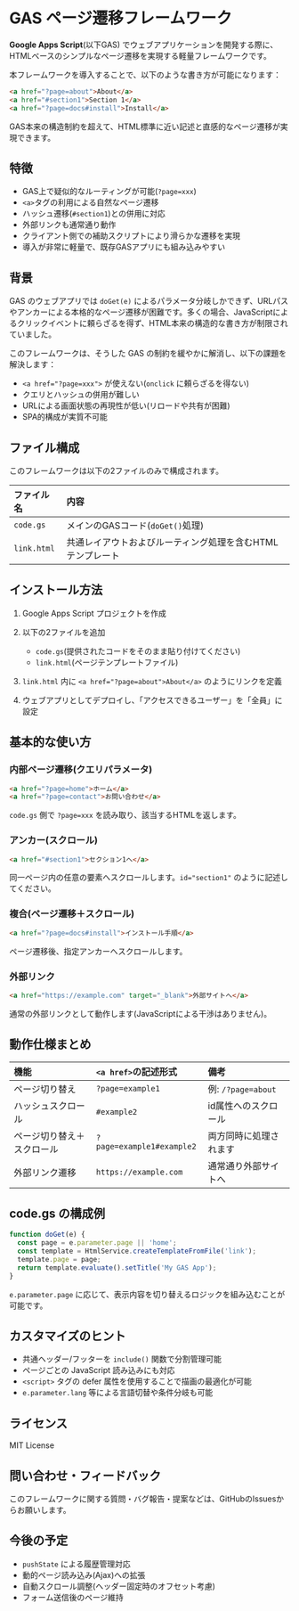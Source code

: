 # GAS ページ遷移フレームワーク

**Google Apps Script**(以下GAS) でウェブアプリケーションを開発する際に、HTMLベースのシンプルなページ遷移を実現する軽量フレームワークです。

本フレームワークを導入することで、以下のような書き方が可能になります：

```html
<a href="?page=about">About</a>
<a href="#section1">Section 1</a>
<a href="?page=docs#install">Install</a>
```

GAS本来の構造制約を超えて、HTML標準に近い記述と直感的なページ遷移が実現できます。

## 特徴

- GAS上で疑似的なルーティングが可能(`?page=xxx`)
- `<a>`タグの利用による自然なページ遷移
- ハッシュ遷移(`#section1`)との併用に対応
- 外部リンクも通常通り動作
- クライアント側での補助スクリプトにより滑らかな遷移を実現
- 導入が非常に軽量で、既存GASアプリにも組み込みやすい

## 背景

GAS のウェブアプリでは `doGet(e)` によるパラメータ分岐しかできず、URLパスやアンカーによる本格的なページ遷移が困難です。多くの場合、JavaScriptによるクリックイベントに頼らざるを得ず、HTML本来の構造的な書き方が制限されていました。

このフレームワークは、そうした GAS の制約を緩やかに解消し、以下の課題を解決します：

- `<a href="?page=xxx">` が使えない(`onclick` に頼らざるを得ない)
- クエリとハッシュの併用が難しい
- URLによる画面状態の再現性が低い(リロードや共有が困難)
- SPA的構成が実質不可能

## ファイル構成

このフレームワークは以下の2ファイルのみで構成されます。

| ファイル名 | 内容 |
|:--|:--|
| `code.gs` | メインのGASコード(`doGet()`処理) |
| `link.html` | 共通レイアウトおよびルーティング処理を含むHTMLテンプレート |

## インストール方法

1. Google Apps Script プロジェクトを作成

2. 以下の2ファイルを追加

   - `code.gs`(提供されたコードをそのまま貼り付けてください)
   - `link.html`(ページテンプレートファイル)

3. `link.html` 内に `<a href="?page=about">About</a>` のようにリンクを定義

4. ウェブアプリとしてデプロイし、「アクセスできるユーザー」を「全員」に設定

## 基本的な使い方

### 内部ページ遷移(クエリパラメータ)

```html
<a href="?page=home">ホーム</a>
<a href="?page=contact">お問い合わせ</a>
```

`code.gs` 側で `?page=xxx` を読み取り、該当するHTMLを返します。

### アンカー(スクロール)

```html
<a href="#section1">セクション1へ</a>
```

同一ページ内の任意の要素へスクロールします。`id="section1"` のように記述してください。

### 複合(ページ遷移＋スクロール)

```html
<a href="?page=docs#install">インストール手順</a>
```

ページ遷移後、指定アンカーへスクロールします。

### 外部リンク

```html
<a href="https://example.com" target="_blank">外部サイトへ</a>
```

通常の外部リンクとして動作します(JavaScriptによる干渉はありません)。

## 動作仕様まとめ

| 機能 | `<a href>`の記述形式 | 備考 |
|:--|:--|:--|
| ページ切り替え | `?page=example1` | 例: `/?page=about` |
| ハッシュスクロール | `#example2` | id属性へのスクロール |
| ページ切り替え＋スクロール | `?page=example1#example2` | 両方同時に処理されます |
| 外部リンク遷移 | `https://example.com` | 通常通り外部サイトへ |

## code.gs の構成例

```javascript
function doGet(e) {
  const page = e.parameter.page || 'home';
  const template = HtmlService.createTemplateFromFile('link');
  template.page = page;
  return template.evaluate().setTitle('My GAS App');
}
```

`e.parameter.page` に応じて、表示内容を切り替えるロジックを組み込むことが可能です。

## カスタマイズのヒント

- 共通ヘッダー/フッターを `include()` 関数で分割管理可能
- ページごとの JavaScript 読み込みにも対応
- `<script>` タグの defer 属性を使用することで描画の最適化が可能
- `e.parameter.lang` 等による言語切替や条件分岐も可能

## ライセンス

MIT License

## 問い合わせ・フィードバック

このフレームワークに関する質問・バグ報告・提案などは、GitHubのIssuesからお願いします。

## 今後の予定

- `pushState` による履歴管理対応
- 動的ページ読み込み(Ajax)への拡張
- 自動スクロール調整(ヘッダー固定時のオフセット考慮)
- フォーム送信後のページ維持